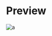 # Preview 
![a](https://github.com/Eazvy/UILibs/blob/main/Librarys/Octohook/Screenshot%202022-11-28%20173122.png?raw=true)
